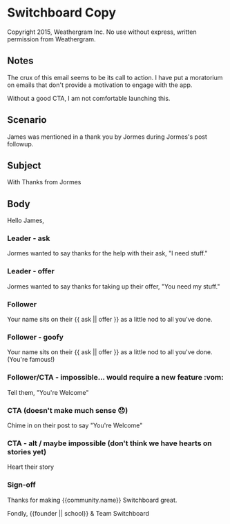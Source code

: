 # Switchboard Copy
Copyright 2015, Weathergram Inc. 
No use without express, written permission from Weathergram.

## Notes
The crux of this email seems to be its call to action. 
I have put a moratorium on emails that don't provide a 
motivation to engage with the app.

Without a good CTA, I am not comfortable launching this.

## Scenario
James was mentioned in a thank you by Jormes during Jormes's post followup.

## Subject
With Thanks from Jormes

## Body
Hello James,

### Leader - ask
Jormes wanted to say thanks for the help with their ask, "I need stuff."

### Leader - offer
Jormes wanted to say thanks for taking up their offer, "You need my stuff."

### Follower
Your name sits on their {{ ask || offer }} as a little nod to all you've done.

### Follower - goofy
Your name sits on their {{ ask || offer }} as a little nod to all you've done. 
(You're famous!)

### Follower/CTA - impossible... would require a new feature :vom:
Tell them, "You're Welcome"

### CTA (doesn't make much sense :disappointed:)
Chime in on their post to say "You're Welcome"

### CTA - alt / maybe impossible (don't think we have hearts on stories yet)
Heart their story

### Sign-off
Thanks for making {{community.name}} Switchboard great.

Fondly,
{{founder || school}} & Team Switchboard